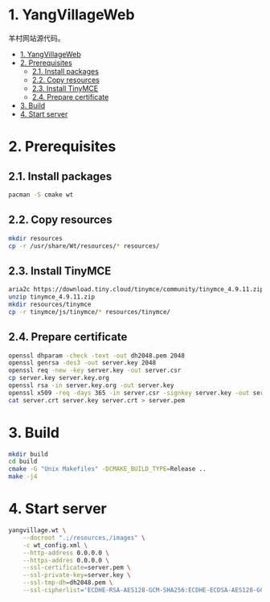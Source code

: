 # 1. YangVillageWeb

羊村网站源代码。

- [1. YangVillageWeb](#1-yangvillageweb)
- [2. Prerequisites](#2-prerequisites)
  - [2.1. Install packages](#21-install-packages)
  - [2.2. Copy resources](#22-copy-resources)
  - [2.3. Install TinyMCE](#23-install-tinymce)
  - [2.4. Prepare certificate](#24-prepare-certificate)
- [3. Build](#3-build)
- [4. Start server](#4-start-server)

# 2. Prerequisites

## 2.1. Install packages

```bash
pacman -S cmake wt
```

## 2.2. Copy resources

```bash
mkdir resources
cp -r /usr/share/Wt/resources/* resources/
```

## 2.3. Install TinyMCE

```bash
aria2c https://download.tiny.cloud/tinymce/community/tinymce_4.9.11.zip
unzip tinymce_4.9.11.zip
mkdir resources/tinymce
cp -r tinymce/js/tinymce/* resources/tinymce/
```

## 2.4. Prepare certificate

```bash
openssl dhparam -check -text -out dh2048.pem 2048
openssl genrsa -des3 -out server.key 2048
openssl req -new -key server.key -out server.csr
cp server.key server.key.org
openssl rsa -in server.key.org -out server.key
openssl x509 -req -days 365 -in server.csr -signkey server.key -out server.crt
cat server.crt server.key server.crt > server.pem
```

# 3. Build

```bash
mkdir build
cd build
cmake -G "Unix Makefiles" -DCMAKE_BUILD_TYPE=Release ..
make -j4
```

# 4. Start server

```bash
yangvillage.wt \
    --docroot ".;/resources,/images" \
    -c wt_config.xml \
    --http-address 0.0.0.0 \
    --https-addres 0.0.0.0 \
    --ssl-certificate=server.pem \
    --ssl-private-key=server.key \
    --ssl-tmp-dh=dh2048.pem \
    --ssl-cipherlist='ECDHE-RSA-AES128-GCM-SHA256:ECDHE-ECDSA-AES128-GCM-SHA256:ECDHE-RSA-AES256-GCM-SHA384:ECDHE-ECDSA-AES256-GCM-SHA384:DHE-RSA-AES128-GCM-SHA256:DHE-DSS-AES128-GCM-SHA256:kEDH+AESGCM:ECDHE-RSA-AES128-SHA256:ECDHE-ECDSA-AES128-SHA256:ECDHE-RSA-AES128-SHA:ECDHE-ECDSA-AES128-SHA:ECDHE-RSA-AES256-SHA384:ECDHE-ECDSA-AES256-SHA384:ECDHE-RSA-AES256-SHA:ECDHE-ECDSA-AES256-SHA:DHE-RSA-AES128-SHA256:DHE-RSA-AES128-SHA:DHE-DSS-AES128-SHA256:DHE-RSA-AES256-SHA256:DHE-DSS-AES256-SHA:DHE-RSA-AES256-SHA:AES128-GCM-SHA256:AES256-GCM-SHA384:AES128-SHA256:AES256-SHA256:AES128-SHA:AES256-SHA:AES:CAMELLIA:DES-CBC3-SHA:!aNULL:!eNULL:!EXPORT:!DES:!RC4:!MD5:!PSK:!aECDH:!EDH-DSS-DES-CBC3-SHA:!EDH-RSA-DES-CBC3-SHA:!KRB5-DES-CBC3-SHA'
```
